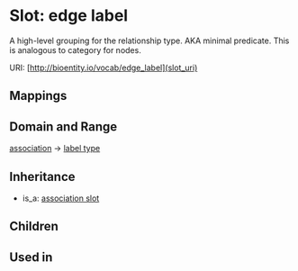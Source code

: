 # Slot: edge label


A high-level grouping for the relationship type. AKA minimal predicate. This is analogous to category for nodes.

URI: [http://bioentity.io/vocab/edge_label](slot_uri)
## Mappings

## Domain and Range

[association](Association.md) -> [label type](LabelType.md)
## Inheritance

 *  is_a: [association slot](association_slot.md)
## Children

## Used in

